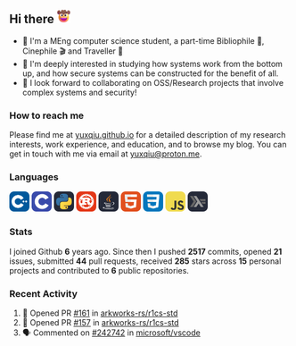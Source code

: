 ## Hi there <picture><img src="./assets/cowboy.png" alt="Cowboy Hat Face" width="25" height="25" /></picture>

- 📖 I'm a MEng computer science student, a part-time Bibliophile 📕, Cinephile 🎬 and Traveller 🚀
- 📍 I'm deeply interested in studying how systems work from the bottom up, and how secure systems can be constructed for the benefit of all.
- 👯 I look forward to collaborating on OSS/Research projects that involve complex systems and security!

### How to reach me

Please find me at [yuxqiu.github.io](https://yuxqiu.github.io/) for a detailed description of my research interests, work experience, and education, and to browse my blog. You can get in touch with me via email at [yuxqiu@proton.me](mailto:yuxqiu@proton.me).

### Languages

<p float="left">
<picture><img src="./assets/cpp.svg" alt="cpp" width="36" /></picture>
<picture><img src="./assets/c.svg" alt="c" width="36" /></picture>
<picture><img src="./assets/py.svg" alt="python" width="36" /></picture>
<picture><img src="./assets/rust.svg" alt="rust" width="36" /></picture>
<picture><img src="./assets/java.svg" alt="java" width="36" /></picture>
<picture><img src="./assets/html.svg" alt="html" width="36" /></picture>
<picture><img src="./assets/css.svg" alt="css" width="36" /></picture>
<picture><img src="./assets/js.svg" alt="js" width="36" /></picture>
<picture><img src="./assets/haskell.svg" alt="haskell" width="36" /></picture>
</p>

### Stats

I joined Github **6** years ago. Since then I pushed **2517** commits, opened **21** issues, submitted **44** pull requests, received **285** stars across **15** personal projects and contributed to **6** public repositories.

### Recent Activity

<!--START_SECTION:activity-->
1. 💪 Opened PR [#161](https://github.com/arkworks-rs/r1cs-std/pull/161) in [arkworks-rs/r1cs-std](https://github.com/arkworks-rs/r1cs-std)
2. 💪 Opened PR [#157](https://github.com/arkworks-rs/r1cs-std/pull/157) in [arkworks-rs/r1cs-std](https://github.com/arkworks-rs/r1cs-std)
3. 🗣 Commented on [#242742](https://github.com/microsoft/vscode/issues/242742#issuecomment-2705115916) in [microsoft/vscode](https://github.com/microsoft/vscode)
<!--END_SECTION:activity-->
